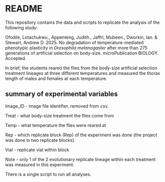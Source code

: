 # README 

This repository contains the data and scripts to replicate the analysis of the following study:

Ofodile, Lotachukwu., Appenteng, Judith., Jaffri, Mubeen., Dworkin, Ian. & Stewart, Andrew D. 2025. No degradation of temperature-mediated phenotypic plasticity in *Drosophila melanogaster* after more than 275 generations of artificial selection on body-size. microPublication BIOLOGY. Accepted.

In brief, the students reared the flies from the body-size artificial selection treatment lineages at three different temperatures and measured the thorax length of males and females at each temperature.

## summary of experimental variables

Image_ID - image file identifier, removed from csv.

Treat -  what body-size treatment the flies come from

Temp - what temperature the flies were reared at

Rep -  which replicate block (Rep) of the experiment was done (the project was done in two replicate blocks).

Vial - replicate vial within block

Note - only 1 of the 2 evolutionary replicate lineage within each treatment was measured in this experiment.


There is a single script to run all analyses.



